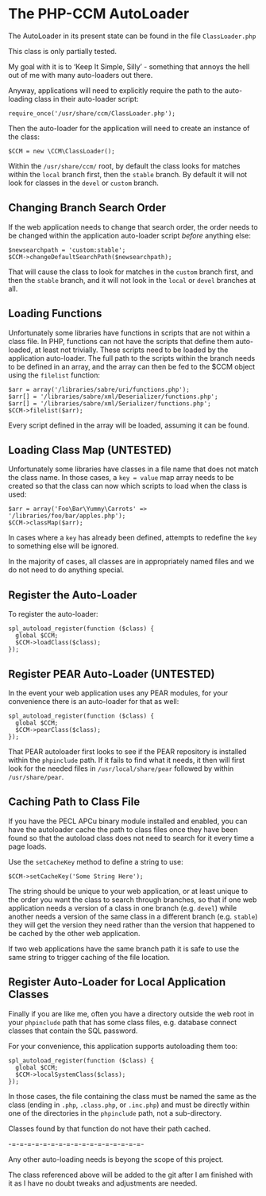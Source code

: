 The PHP-CCM AutoLoader
======================

The AutoLoader in its present state can be found in the file `ClassLoader.php`

This class is only partially tested.

My goal with it is to ‘Keep It Simple, Silly’ - something that annoys the
hell out of me with many auto-loaders out there.

Anyway, applications will need to explicitly require the path to the auto-
loading class in their auto-loader script:

    require_once('/usr/share/ccm/ClassLoader.php');

Then the auto-loader for the application will need to create an instance of the
class:

    $CCM = new \CCM\ClassLoader();

Within the `/usr/share/ccm/` root, by default the class looks for matches
within the `local` branch first, then the `stable` branch. By default it will
not look for classes in the `devel` or `custom` branch.


Changing Branch Search Order
----------------------------

If the web application needs to change that search order, the order needs to
be changed within the application auto-loader script *before* anything else:

    $newsearchpath = 'custom:stable';
    $CCM->changeDefaultSearchPath($newsearchpath);

That will cause the class to look for matches in the `custom` branch first, and
then the `stable` branch, and it will not look in the `local` or `devel`
branches at all.


Loading Functions
-----------------

Unfortunately some libraries have functions in scripts that are not within a
class file. In PHP, functions can not have the scripts that define them auto-
loaded, at least not trivially. These scripts need to be loaded by the
application auto-loader. The full path to the scripts within the branch needs
to be defined in an array, and the array can then be fed to the $CCM object
using the `filelist` function:

    $arr = array('/libraries/sabre/uri/functions.php');
    $arr[] = '/libraries/sabre/xml/Deserializer/functions.php';
    $arr[] = '/libraries/sabre/xml/Serializer/functions.php';
    $CCM->filelist($arr);

Every script defined in the array will be loaded, assuming it can be found.


Loading Class Map (UNTESTED)
----------------------------

Unfortunately some libraries have classes in a file name that does not match
the class name. In those cases, a `key = value` map array needs to be created
so that the class can now which scripts to load when the class is used:

    $arr = array('Foo\Bar\Yummy\Carrots' => '/libraries/foo/bar/apples.php');
    $CCM->classMap($arr);

In cases where a `key` has already been defined, attempts to redefine the `key`
to something else will be ignored.

In the majority of cases, all classes are in appropriately named files and we
do not need to do anything special.


Register the Auto-Loader
------------------------

To register the auto-loader:

    spl_autoload_register(function ($class) {
      global $CCM;
      $CCM->loadClass($class);
    });


Register PEAR Auto-Loader (UNTESTED)
------------------------------------

In the event your web application uses any PEAR modules, for your convenience
there is an auto-loader for that as well:

    spl_autoload_register(function ($class) {
      global $CCM;
      $CCM->pearClass($class);
    });

That PEAR autoloader first looks to see if the PEAR repository is installed
within the `phpinclude` path. If it fails to find what it needs, it then will
first look for the needed files in `/usr/local/share/pear` followed by within
`/usr/share/pear`.


Caching Path to Class File
--------------------------

If you have the PECL APCu binary module installed and enabled, you can have the
autoloader cache the path to class files once they have been found so that the
autoload class does not need to search for it every time a page loads.

Use the `setCacheKey` method to define a string to use:

    $CCM->setCacheKey('Some String Here');

The string should be unique to your web application, or at least unique to the
order you want the class to search through branches, so that if one web
application needs a version of a class in one branch (e.g. `devel`) while
another needs a version of the same class in a different branch (e.g. `stable`)
they will get the version they need rather than the version that happened to be
cached by the other web application.

If two web applications have the same branch path it is safe to use the same
string to trigger caching of the file location.


Register Auto-Loader for Local Application Classes
--------------------------------------------------

Finally if you are like me, often you have a directory outside the web root in
your `phpinclude` path that has some class files, e.g. database connect classes
that contain the SQL password.

For your convenience, this application supports autoloading them too:

    spl_autoload_register(function ($class) {
      global $CCM;
      $CCM->localSystemClass($class);
    });

In those cases, the file containing the class must be named the same as the
class (ending in `.php`, `.class.php`, or `.inc.php`) and must be directly
within one of the directories in the `phpinclude` path, not a sub-directory.

Classes found by that function do not have their path cached.

-=-=-=-=-=-=-=-=-=-=-=-=-=-=-=-=-=-

Any other auto-loading needs is beyong the scope of this project.

The class referenced above will be added to the git after I am finished with it
as I have no doubt tweaks and adjustments are needed. 
